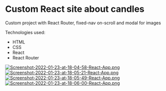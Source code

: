 # Custom React site about candles
Custom project with React Router, fixed-nav on-scroll and modal for images

Technologies used: 
- HTML
- CSS
- React
- React Router

[![Screenshot-2022-01-23-at-18-04-58-React-App.png](https://i.postimg.cc/WzLWKMrR/Screenshot-2022-01-23-at-18-04-58-React-App.png)](https://postimg.cc/R6dLJJXG)
[![Screenshot-2022-01-23-at-18-05-21-React-App.png](https://i.postimg.cc/hP8wk3p2/Screenshot-2022-01-23-at-18-05-21-React-App.png)](https://postimg.cc/mtD8MVx9)
[![Screenshot-2022-01-23-at-18-05-49-React-App.png](https://i.postimg.cc/LXqwG9bP/Screenshot-2022-01-23-at-18-05-49-React-App.png)](https://postimg.cc/2bD0ZDmj)
[![Screenshot-2022-01-23-at-18-06-00-React-App.png](https://i.postimg.cc/d0NgWk4v/Screenshot-2022-01-23-at-18-06-00-React-App.png)](https://postimg.cc/2qvHy5sX)
